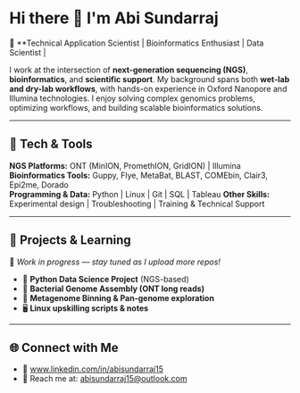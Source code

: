# Hi there 👋 I'm Abi Sundarraj  

🔬 **Technical Application Scientist | Bioinformatics Enthusiast | Data Scientist | 

I work at the intersection of **next-generation sequencing (NGS)**, **bioinformatics**, and **scientific support**. My background spans both **wet-lab and dry-lab workflows**, with hands-on experience in Oxford Nanopore and Illumina technologies. I enjoy solving complex genomics problems, optimizing workflows, and building scalable bioinformatics solutions.  

---

## 🧬 Tech & Tools 
**NGS Platforms:** ONT (MinION, PromethION, GridION) | Illumina  
**Bioinformatics Tools:** Guppy, Flye, MetaBat, BLAST, COMEbin, Clair3, Epi2me, Dorado  
**Programming & Data:** Python | Linux | Git | SQL | Tableau 
**Other Skills:** Experimental design | Troubleshooting | Training & Technical Support

---

## 📌 Projects & Learning  
🚧 *Work in progress — stay tuned as I upload more repos!*  

- 🐍 **Python Data Science Project** (NGS-based)  
- 🧬 **Bacterial Genome Assembly (ONT long reads)**  
- 🧫 **Metagenome Binning & Pan-genome exploration**  
- 🖥️ **Linux upskilling scripts & notes** 

---

## 🌐 Connect with Me  
- 💼 www.linkedin.com/in/abisundarraj15 
- 📧 Reach me at: abisundarraj15@outlook.com
